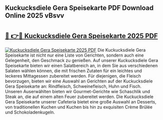 ## Kuckucksdiele Gera Speisekarte PDF Download Online 2025 vBsvv

# <h2><a href="http://gcblzof.nevu.top/?p=Kuckucksdiele+Gera+Speisekarte">🔗 👉🔴 Kuckucksdiele Gera Speisekarte 2025 PDF</a></h2>

[![Kuckucksdiele Gera Speisekarte 2025 PDF](https://i.imgur.com/dBaPXMq.png)](http://gcblzof.nevu.top/?p=Kuckucksdiele+Gera+Speisekarte)
Die Kuckucksdiele Gera Speisekarte ist nicht nur eine Liste von Gerichten, sondern auch eine Gelegenheit, den Geschmack zu genießen. Auf unserer Kuckucksdiele Gera Speisekarte bieten wir einen Salatbereich an, in dem Sie aus verschiedenen Salaten wählen können, die mit frischen Zutaten für ein leichtes und leckeres Mittagessen zubereitet werden. Für diejenigen, die Fleisch bevorzugen, bieten wir eine Auswahl an Gerichten auf der Kuckucksdiele Gera Speisekarte an: Rindfleisch, Schweinefleisch, Huhn und Fisch. Unseren Auserwählten bieten wir Gourmet-Gerichte wie Schaschlik und Steak an, die auf einem alten Feuer zubereitet werden. Die Kuckucksdiele Gera Speisekarte unserer Cafeteria bietet eine große Auswahl an Desserts, von traditionellen Kuchen und Kuchen bis hin zu exquisiten Crème Brûlée und Schokoladenkugeln.
